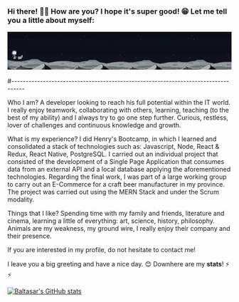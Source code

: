 ### Hi there! 👨‍🚀 How are you? I hope it's super good! 😁 Let me tell you a little about myself:

<!--
**Baltaguirre/Baltaguirre** is a ✨ _special_ ✨ repository because its `README.md` (this file) appears on your GitHub profile.

Here are some ideas to get you started:

- 🔭 I’m currently working on ...
- 🌱 I’m currently learning ...
- 👯 I’m looking to collaborate on ...
- 🤔 I’m looking for help with ...
- 💬 Ask me about ...
- 📫 How to reach me: ...
- 😄 Pronouns: ...
- ⚡ Fun fact: ...
-->
  ![GitHub Logo](https://github.com/Baltaguirre/Baltaguirre/blob/main/utils/pixil-gif-drawing%20FINAL.gif?raw=true)

#----------------------------------------------------------------------------------                        
 

Who I am? 
A developer looking to reach his full potential within the IT world. I really enjoy teamwork, collaborating with others, learning, teaching (to the best of my ability) and I always try to go one step further. Curious, restless, lover of challenges and continuous knowledge and growth. 

What is my experience? 
I did Henry's Bootcamp, in which I learned and consolidated a stack of technologies such as: Javascript, Node, React & Redux, React Native, PostgreSQL. I carried out an individual project that consisted of the development of a Single Page Application that consumes data from an external API and a local database applying the aforementioned technologies. 
Regarding the final work, I was part of a large working group to carry out an E-Commerce for a craft beer manufacturer in my province. The project was carried out using the MERN Stack and under the Scrum modality. 


Things that I like? Spending time with my family and friends, literature and cinema, learning a little of everything: art, science, history, philosophy. Animals are my weakness, my ground wire, I really enjoy their company and their presence. 

If you are interested in my profile, do not hesitate to contact me! 

I leave you a big greeting and have a nice day. 😊
Downhere are my **stats**! ⚡ ⚡ 


[![Baltasar's GitHub stats](https://github-readme-stats.vercel.app/api?username=baltaguirre&show_icons=true&count_private=true&theme=dark)](https://github.com/baltaguirre/github-readme-stats)


